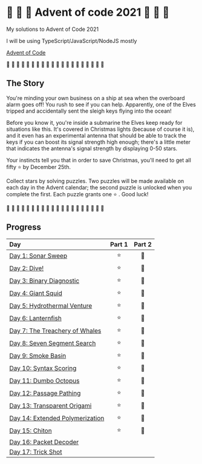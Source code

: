 # 🎄 🎅 🎄 Advent of code 2021 🎄 🎅 🎄

My solutions to Advent of Code 2021

I will be using TypeScript/JavaScript/NodeJS mostly

[Advent of Code](https://adventofcode.com/2021)

🎄 🎄 🎄 🎄 🎄 🎄 🎄 🎄 🎄 🎄 🎄 🎄 🎄 🎄 🎄 🎄 🎄 🎄 🎄 🎄

## The Story

You're minding your own business on a ship at sea when the overboard alarm goes off! You rush to see if you can help. Apparently, one of the Elves tripped and accidentally sent the sleigh keys flying into the ocean!

Before you know it, you're inside a submarine the Elves keep ready for situations like this. It's covered in Christmas lights (because of course it is), and it even has an experimental antenna that should be able to track the keys if you can boost its signal strength high enough; there's a little meter that indicates the antenna's signal strength by displaying 0-50 stars.

Your instincts tell you that in order to save Christmas, you'll need to get all fifty ⭐ by December 25th.

Collect stars by solving puzzles. Two puzzles will be made available on each day in the Advent calendar; the second puzzle is unlocked when you complete the first. Each puzzle grants one ⭐ . Good luck!

🎄 🎄 🎄 🎄 🎄 🎄 🎄 🎄 🎄 🎄 🎄 🎄 🎄 🎄 🎄 🎄 🎄 🎄 🎄 🎄

## Progress

| Day                                                         | Part 1 | Part 2 |
| :---------------------------------------------------------- | :----: | :----: |
| [Day 1: Sonar Sweep](src/01/summary.md#readme)              |   ⭐   |   🌟   |
| [Day 2: Dive!](src/02/summary.md#readme)                    |   ⭐   |   🌟   |
| [Day 3: Binary Diagnostic](src/03/summary.md#readme)        |   ⭐   |   🌟   |
| [Day 4: Giant Squid](src/04/summary.md#readme)              |   ⭐   |   🌟   |
| [Day 5: Hydrothermal Venture](src/05/summary.md#readme)     |   ⭐   |   🌟   |
| [Day 6: Lanternfish](src/06/summary.md#readme)              |   ⭐   |   🌟   |
| [Day 7: The Treachery of Whales](src/07/summary.md#readme)  |   ⭐   |   🌟   |
| [Day 8: Seven Segment Search](src/08/summary.md#readme)     |   ⭐   |   🌟   |
| [Day 9: Smoke Basin](src/09/summary.md#readme)              |   ⭐   |   🌟   |
| [Day 10: Syntax Scoring](src/10/summary.md#readme)          |   ⭐   |   🌟   |
| [Day 11: Dumbo Octopus](src/11/summary.md#readme)           |   ⭐   |   🌟   |
| [Day 12: Passage Pathing](src/12/summary.md#readme)         |   ⭐   |   🌟   |
| [Day 13: Transparent Origami](src/13/summary.md#readme)     |   ⭐   |   🌟   |
| [Day 14: Extended Polymerization](src/14/summary.md#readme) |   ⭐   |   🌟   |
| [Day 15: Chiton](src/15/summary.md#readme)                  |   ⭐   |   🌟   |
| [Day 16: Packet Decoder](src/16/summary.md#readme)          |        |
| [Day 17: Trick Shot](src/17/summary.md#readme)              |        |
